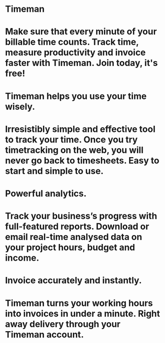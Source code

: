 # Timeman
#
# Make sure that every minute of your billable time counts. Track time, measure productivity and invoice faster with Timeman. Join today, it's free!
#
# Timeman helps you use your time wisely.
# Irresistibly simple and effective tool to track your time. Once you try timetracking on the web, you will never go back to timesheets. Easy to start and simple to use.
#
# Powerful analytics.
# Track your business’s progress with full-featured reports. Download or email real-time analysed data on your project hours, budget and income.
#
# Invoice accurately and instantly.
# Timeman turns your working hours into invoices in under a minute. Right away delivery through your Timeman account.